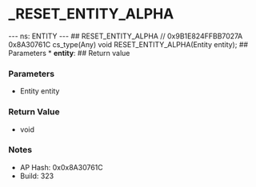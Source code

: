 # _RESET_ENTITY_ALPHA

--- ns: ENTITY --- ## RESET_ENTITY_ALPHA  // 0x9B1E824FFBB7027A 0x8A30761C cs_type(Any) void RESET_ENTITY_ALPHA(Entity entity);  ## Parameters * **entity**:  ## Return value

### Parameters
* Entity entity

### Return Value
* void

### Notes
* AP Hash: 0x0x8A30761C
* Build: 323

